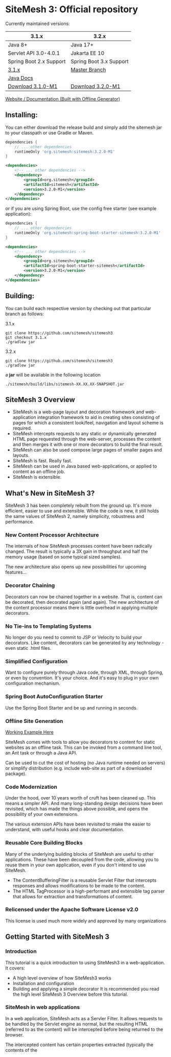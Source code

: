 SiteMesh 3: Official repository
=========

Currently maintained versions:

| 3.1.x | 3.2.x | 
| --------------- | --------------- |
| Java 8+ | Java 17+ |
| Servlet API 3.0-4.0.1 | Jakarta EE 10 |
| Spring Boot 2.x Support| Spring Boot 3.x Support |
|[3.1.x](https://github.com/sitemesh/sitemesh3/tree/3.1.x)| [Master Branch](https://github.com/sitemesh/sitemesh3)|
|[Java Docs](https://sitemesh.github.io/sitemesh3/javadoc/3.1.x/)||
| [Download 3.1.0-M1](https://github.com/sitemesh/sitemesh3/releases/tag/3.1.0-M1) | [Download 3.2.0-M1](https://github.com/sitemesh/sitemesh3/releases/tag/3.2.0-M1)|

[Website / Documentation (Built with Offline Generator)](https://sitemesh.github.io/sitemesh-website/)

## Installing:

You can either download the release build and simply add the sitemesh jar to your classpath or use Gradle or Maven.

```gradle
dependencies {
    // ... other dependencies
    runtimeOnly 'org.sitemesh:sitemesh:3.2.0-M1'
}
```

```xml
<dependencies>
    <!-- ... other dependencies -->
    <dependency>
        <groupId>org.sitemesh</groupId>
        <artifactId>sitemesh</artifactId>
        <version>3.2.0-M1</version>
    </dependency>
</dependencies>
```

or if you are using Spring Boot, use the config free starter (see example application):

```gradle
dependencies {
    // ... other dependencies
    runtimeOnly 'org.sitemesh:spring-boot-starter-sitemesh:3.2.0-M1'
}
```

```xml
<dependencies>
    <!-- ... other dependencies -->
    <dependency>
        <groupId>org.sitemesh</groupId>
        <artifactId>spring-boot-starter-sitemesh</artifactId>
        <version>3.2.0-M1</version>
    </dependency>
</dependencies>
```

## Building:
You can build each respective version by checking out that particular branch as follows:

3.1.x
```
git clone https://github.com/sitemesh/sitemesh3
git checkout 3.1.x
./gradlew jar
```

3.2.x
```
git clone https://github.com/sitemesh/sitemesh3
./gradlew jar
```

a **jar** will be available in the following location

```
./sitemesh/build/libs/sitemesh-XX.XX.XX-SNAPSHOT.jar
```


## SiteMesh 3 Overview

* SiteMesh is a web-page layout and decoration framework and web- application integration framework to aid in creating sites consisting of pages for which a consistent look/feel, navigation and layout scheme is required.
* SiteMesh intercepts requests to any static or dynamically generated HTML page requested through the web-server, processes the content and then merges it with one or more decorators to build the final result.
* SiteMesh can also be used compose large pages of smaller pages and layouts.
* SiteMesh is fast. Really fast.
* SiteMesh can be used in Java based web-applications, or applied to content as an offline job.
* SiteMesh is extensible.

## What's New in SiteMesh 3?

SiteMesh 3 has been completely rebuilt from the ground up. It's more efficient, easier to use and extensible. While the code is new, it still holds the same values of SiteMesh 2, namely simplicity, robustness and performance.

### New Content Processor Architecture

The internals of how SiteMesh processes content have been radically changed. The result is typically a 3X gain in throughput and half the memory usage (based on some typical sized samples).

The new architecture also opens up new possibilities for upcoming features...

### Decorator Chaining

Decorators can now be chained together in a website. That is, content can be decorated, then decorated again (and again). The new architecture of the content processor means there is little overhead in applying multiple decorators.

### No Tie-ins to Templating Systems

No longer do you need to commit to JSP or Velocity to build your decorators. Like content, decorators can be generated by any technology - even static .html files.

### Simplified Configuration

Want to configure purely through Java code, through XML, through Spring, or even by convention. It's your choice. And it's easy to plug in your own configuration mechanism.

### Spring Boot AutoConfiguration Starter

Use the Spring Boot Starter and be up and running in seconds.

### Offline Site Generation

[Working Example Here](https://github.com/sitemesh/sitemesh-website/)

SiteMesh comes with tools to allow you decorators to content for static websites as an offline task. This can be invoked from a command line tool, an Ant task or through a Java API.

Can be used to cut the cost of hosting (no Java runtime needed on servers) or simplify distribution (e.g. include web-site as part of a downloaded package).

### Code Modernization

Under the hood, over 10 years worth of cruft has been cleaned up. This means a simpler API. And many long-standing design decisions have been revisited, which has made the things above possible, and opens the possibility of your own extensions.

The various extension APIs have been revisited to make the easier to understand, with useful hooks and clear documentation.

### Reusable Core Building Blocks

Many of the underlying building blocks of SiteMesh are useful to other applications. These have been decoupled from the code, allowing you to reuse them in your own application, even if you don't intend to use SiteMesh.

* The ContentBufferingFilter is a reusable Servlet Filter that intercepts responses and allows modifications to be made to the content.
* The HTML TagProcessor is a high-performant and extensible tag parser that allows for extraction and transformations of content.
### Relicensed under the Apache Software License v2.0

This license is used much more widely and approved by many organizations

## Getting Started with SiteMesh 3

### Introduction

This tutorial is a quick introduction to using SiteMesh3 in a web-application. It covers:

* A high level overview of how SiteMesh3 works
* Installation and configuration
* Building and applying a simple decorator
It is recommended you read the high level SiteMesh 3 Overview before this tutorial.

### SiteMesh in web applications

In a web application, SiteMesh acts as a Servler Filter. It allows requests to be handled by the Servlet engine as normal, but the resulting HTML (referred to as the content) will be intercepted before being returned to the browser.

The intercepted content has certain properties extracted (typically the contents of the <title>, <head> and <body> tags and is then passed on to a second request that should return the common look and feel for the site (referred to as the decorator). The decorator contains placeholders for where the properties extracted from the content should be inserted.

Under the hood, a key component of the SiteMesh architecture is the content processor. This is an efficient engine for transforming and extracting content from HTML content. For most users, it's fine to use it as it comes, but it is also possible to define your own transformation and extraction rules.

SiteMesh does not care what technologies are used to generate the content or the decorator. They may be static files, Servlet, JSPs, other filters, MVC frameworks, etc. So long as it's served by the Servlet engine, SiteMesh can work with it.

### Dependencies

Running SiteMesh requires at least:

* JDK 1.8
* A Servlet 3.x compliant container
* The SiteMesh runtime library 
* The SiteMesh library should be downloaded and placed in /WEB-INF/lib/.

### Setup

Insert the SiteMesh Filter in /WEB-INF/web.xml:

```xml
<web-app>

  <filter>
    <filter-name>sitemesh</filter-name>
    <filter-class>org.sitemesh.config.ConfigurableSiteMeshFilter</filter-class>
  </filter>

  <filter-mapping>
    <filter-name>sitemesh</filter-name>
    <url-pattern>/*</url-pattern>
  </filter-mapping>

</web-app>
```
Deploy the web-application to your Servlet container. From this point onwards, this tutorial assumes the web-app is running at http://myserver/.

### Creating a decorator

The decorator contains the common layout and style that should be applied to the pages in the web application. It is a template that contains place holders for the content's <title>,<head> and <body> elements.

At the bare minimum, it should contain:

```html
<html>
  <head>
    <title><sitemesh:write property='title'/></title>
    <sitemesh:write property='head'/>
  </head>
  <body>
    <sitemesh:write property='body'/>
  </body>
</html>
```
The` <sitemesh:write property='...'/>` tag will be rewritten by SiteMesh to include properties extracted from the content. There are more properties that can be extracted from the content and it's possible to define your own rules - that will be covered in another tutorial.

The bare minimum decorator isn't very useful. Let's add some style and a bit of common layout.

Create the file /decorator.html in your web-app, containing:

```html
<html>
  <head>
    <title>SiteMesh example: <sitemesh:write property='title'/></title>
    <style type='text/css'>
      /* Some CSS */
     body { font-family: arial, sans-serif; background-color: #ffffcc; }
     h1, h2, h3, h4 { text-align: center; background-color: #ccffcc;
                      border-top: 1px solid #66ff66; }
     .mainBody { padding: 10px; border: 1px solid #555555; }
     .disclaimer { text-align: center; border-top: 1px solid #cccccc;
                   margin-top: 40px; color: #666666; font-size: smaller; }
    </style>
    <sitemesh:write property='head'/>
  </head>
  <body>

    <h1 class='title'>SiteMesh example site: <sitemesh:write property='title'/></h1>

    <div class='mainBody'>
      <sitemesh:write property='body'/>
    </div>

    <div class='disclaimer'>Site disclaimer. This is an example.</div>

  </body>
</html>
```
In this example, the decorator is a static .html file, but if you want the decorator to be more dynamic, technologies such as JSP, FreeMarker, etc can be used. SiteMesh doesn't care - it just needs a path that can be served content by the Servlet engine.

### Configuration

SiteMesh needs to be configured to know about this decorator and what it should do with it.

The configuration file should be created at /WEB-INF/sitemesh3.xml:

```xml
<sitemesh>
  <mapping path="/*" decorator="/decorator.html"/>
</sitemesh>
```
This tells SiteMesh that requests matching the path /* (i.e. all requests) should be decorated with /decorator.html that we just created.

If you don't like the idea of having to use XML to configure SiteMesh, don't worry - there are alternative mechanisms including directly in WEB-INF/web.xml, programatically through a Java API, through Spring, by naming convention, or any custom way you may choose to plug in. These are explained further in another article.

### Creating some content

Now to create some content. This is defined in plain HTML content. Create /hello.html:

```html
<html>
  <head>
    <title>Hello World</title>
    <meta name='description' content='A simple page'>
  </head>
  <body>
    <p>Hello <strong>world</strong>!</p>
  </body>
</html>
```
Like the decorator, the content may be static files or dynamically generated by the Servlet engine (e.g. JSP).

### The result

Pointing your browser to http://myserver/hello.html will serve the content you just created, with the decorator applied. The resulting merged HTML will look like this:

```html
<html>
  <head>
    <title>SiteMesh example: Hello World</title>
    <style type='text/css'>
      /* Some CSS */
      body { font-family: arial, sans-serif; background-color: #ffffcc; }
      h1, h2, h3, h4 { text-align: center; background-color: #ccffcc;
                       border-top: 1px solid #66ff66; }
      .mainBody { padding: 10px; border: 1px solid #555555; }
      .disclaimer { text-align: center; border-top: 1px solid #cccccc;
                    margin-top: 40px; color: #666666; font-size: smaller; }
    </style>
    <meta name='description' content='A simple page'>
  </head>
  <body>

    <h1 class='title'>SiteMesh example site: Hello World</h1>

    <div class='mainBody'>
      <p>Hello <strong>world</strong>!</p>
    </div>

    <div class='disclaimer'>Site disclaimer. This is an example.</div>

  </body>
</html>
```
As you can see, the <title>, <head> and <body> have been extracted from the content and inserted into the decorator template.

### Summary

A quick recap:

* SiteMesh is installed by dropping the library jar in /WEB-INF/lib and creating a filter (with mapping) in /WEB-INF/web.xml
* It can be configured by creating a /WEB-INF/sitemesh3.xml file, or through other configuration methods
* The filter intercepts requests to Content, runs it through the Content Processor and merges with a Decorator
* The Content is defined by an HTML page, that contains the vanilla HTML content of the site
* The Decorator is also defined by an HTML page, that contains the look and feel of the site, and placeholder <sitemesh:write> tags to indicate where the Content should be merged in
* The Content Processor contains the rules for extracting and transforming the content - it has some simple default rules and can be customized

## Configuring SiteMesh 3

SiteMesh supports two main approaches to configurations - XML or Java. It's up to you which you use. In fact, you can even use them both.

Html
* Simplest to get started with
* Use meta tags to define your decorators and skip configuration completely.
* Avoids need for any configuration file

XML
* Easy to get started with
* Automatically reloads when config file changes
* Does not require Java programming

Java
* Allows for greater customization of SiteMesh
* Avoids yet another configuration file
* Can be used from higher level languages such as JRuby, Groovy, Scala...

### Html Configuration

All you have to do is add a meta tag inside of your web page and SiteMesh will do the rest of the work!

Example
```html
<html>
  <head>
      <title>Hello World</title>
      <meta name="decorator" content="/decorator.html" />
  </head>
  <body>
    <h1>This page will be decorated :)</h1>
  </body>
</html>
```

### XML based configuration

The configuration file should live in /WEB-INF/sitemesh3.xml in your web-application.

Example
```xml
<sitemesh>
  <mapping path="/*" decorator="/decorator.html"/>
  <mapping path="/admin/*" decorator="/admin-decorator.html"/>
</sitemesh>
```

### Java based configuration

To use the Java based configuration, subclass org.sitemesh.config.ConfigurableSiteMeshFilter and overload the applyCustomConfiguration(SiteMeshFilterBuilder builder) method. You shall be passed an object that you can use to configure SiteMesh. You then deploy this filter in to your web-application.

#### Example

```java
public class MySiteMeshFilter extends ConfigurableSiteMeshFilter {
    @Override
    protected void applyCustomConfiguration(SiteMeshFilterBuilder builder) {
    builder.addDecoratorPath("/*", "/decorator.html")
    .addDecoratorPath("/admin/*", "/admin/decorator.html");
    }
}
```

Note: The SiteMeshFilterBuilder class supports a chainable API where each method returns an instance of itself. This is a convenience, but you don't have to use this style.

Note: If you also have an XML config file, SiteMesh will load this before calling applyCustomConfiguration(). This allows you to use XML for some configuration and Java for more advanced aspects.

### Configuring Decorator Mappings

This is the most common configuration applied to SiteMesh - mapping which decorators are applied based on the paths.

Things you can do:

* Map a default decorator to all paths
* Map a decorator to a specific path
* Map multiple decorators to a path - each decorator is applied to the result of the previous
Exclude a path from being decorated

#### XML
```xml
<sitemesh>
  <!-- Map default decorator. This shall be applied to all paths if no other paths match. -->
  <mapping decorator="/default-decorator.html"/>

  <!-- Map decorators to path patterns. -->
  <mapping path="/admin/*" decorator="/another-decorator.html"/>
  <mapping path="/*.special.jsp" decorator="/special-decorator.html"/>

  <!-- Alternative convention. This is more verbose but allows multiple decorators
       to be applied to a single path. -->
  <mapping>
    <path>/articles/*</path>
    <decorator>/decorators/article.html</decorator>
    <decorator>/decorators/two-page-layout.html</decorator>
    <decorator>/decorators/common.html</decorator>
  </mapping>

  <!-- Exclude path from decoration. -->
  <mapping path="/javadoc/*" exclude="true"/>
  <mapping path="/brochures/*" exclude="true"/>

</sitemesh>
```

#### Java
```java
public class MySiteMeshFilter extends ConfigurableSiteMeshFilter {

  @Override
  protected void applyCustomConfiguration(SiteMeshFilterBuilder builder) {
           // Map default decorator. This shall be applied to all paths if no other paths match.
    builder.addDecoratorPath("/*", "/default-decorator.html") 
           // Map decorators to path patterns. 
           .addDecoratorPath("/admin/*", "/another-decorator.html")
           .addDecoratorPath("/*.special.jsp", "/special-decorator.html")
           // Map multiple decorators to the a single path.
           .addDecoratorPaths("/articles/*", "/decorators/article.html",
                                             "/decoratos/two-page-layout.html", 
                                             "/decorators/common.html")
           // Exclude path from decoration.
           .addExcludedPath("/javadoc/*")
           .addExcludedPath("/brochures/*");
  }
}
```

### Advanced Configuration

For most users, the decorator mappings above should be enough. But if you want more options...

#### MIME Types

By default, SiteMesh will only intercept responses that set the Content-Type HTTP header to text/html.

This can be altered to allow SiteMesh to intercept responses for other types. This is only applicable for the SiteMesh Filter - it is ignored by the offline site builder.

#### XML
```xml
<sitemesh>
  <mime-type>text/html</mime-type>
  <mime-type>application/vnd.wap.xhtml+xml</mime-type>
  <mime-type>application/xhtml+xml</mime-type>
  ...
</sitemesh>
```

#### Java
```java
public class MySiteMeshFilter extends ConfigurableSiteMeshFilter {

  @Override
  protected void applyCustomConfiguration(SiteMeshFilterBuilder builder) {
    builder.setMimeTypes("text/html", "application/xhtml+xml", "application/vnd.wap.xhtml+xml");
  }

}
```
### Deploying Tag Rule Bundles
An advanced feature of SiteMesh is the ability to define custom rules that manipulate tags on a page. These are classes that implement org.sitemesh.content.tagrules.TagRuleBundle.

#### XML
```xml
<sitemesh>
  <content-processor>
    <tag-rule-bundle class="com.something.CssCompressingBundle" />
    <tag-rule-bundle class="com.something.LinkRewritingBundle"/>
  </content-processor>
  ...
</sitemesh>
```
#### Java
```java
public class MySiteMeshFilter extends ConfigurableSiteMeshFilter {


  @Override
  protected void applyCustomConfiguration(SiteMeshFilterBuilder builder) {
    builder.addTagRuleBundles(new CssCompressingBundle(), new LinkRewritingBundle());
  }


}
```

## Building Offline Websites with SiteMesh 3
A new feature in SiteMesh 3 is being able to apply decorators to content as an offline task, typically as part of a build step.

If both your content and your decorators are static, this offers a few benefits:

Allows final content to be distributed as pre-generated folder. Useful for including documentation with products without having to include a full Servlet compliant web-server.
Cuts down server loads - most web-server architectures are optimized for serving static files.
Provides more flexibility on where you can host content.
It's also possible to reuse decorators and configuration between a web application that generates decorated content on the fly, and offline generated files.

### Usage
There are a few different approaches to invoking the SiteMesh offline generator:

1. Command line interface
2. Apache Ant task
3. Java API (this can be embedded in applications, or used from higher level languages such as JRuby, Groovy or Scala)

Each of these can have the mappings of the decorators passed directly to them, or load from the SiteMesh configuration file.

Use the approach that suits your project.

### Command line interface

You can invoke the command line interface by running the executable sitemesh.jar. It requires Java 5 but no other dependencies.

Invoking on it's own will output a detailed help message:

```
java -jar sitemesh-3.x.jar
```

**Arguments**

The following arguments need to be passed to the command line:

-src	Required	Path to source directory, containing content and decorators
-dest	Required	Path to destination directory, where decorated content will be written
-dest	Required	Path to destination directory, where decorated content will be written
-config	One of these	Path to configuration file
-decoratorMapping	TODO
FILE1 FILE2 FILE3...	Required	List of content files to apply decorators to. These must be relative to the src directory

**Example**
```
java -jar sitemesh-3.x.jar -src project/src -config project/sitemesh.xml -dest project/build index.html page1.html page2.html
```

### Ant Task

#### Overview

The sitemesh.jar comes prepackaged with a custom Ant task that can be used for offline processing. In the following examples, we're going to look at how to install and use the SiteMeshTask to generate static content in the offline mode.

#### SiteMeshTask

The SiteMeshTask defines the following attributes:

1. destDir - The output folder in which all of the decorated files will be placed.
2. config - The location of the SiteMesh configuration file.
3. srcdir - The source directory which contains all of the files to be decorated.
4. includes - An Ant style filter of what files to include. 
5. excludes - An Ant style filter of what files to exclude.

The SiteMeshTask can also accept the following child nodes:

1. fileset - The standard Ant FileSet that will use the srcdir of the sitemesh node.
2. sitemeshfileset - A custom SiteMesh FileSet that supports an additional attribute called "decorator" which can be used to associate a decorator with the given FileSet.

#### Getting started!

The below provides a high level outline of what steps we're going to cover in this section.

1. Create a SiteMesh configuration file.
2. Register the SiteMeshTask with Ant
3. Define the <sitemesh/> node.
4. Execute Ant

##### 1. Creating the SiteMesh configuration file

The SiteMeshTask can be given a configuration file to tell SiteMesh how to decorate files. The power of this feature is that the configuration is then externalized from the **build.xml** file. In our first two examples, we're going to show how to use this form of the SiteMeshTask. Below is a very simple SiteMesh configuration file that applies the main.html decorator to all pages.

```xml
<sitemesh>
  <mapping path="/*" decorator="/decorators/main.html"/>
</sitemesh>
```

##### 2. Registering SiteMeshTask with Ant
In order to use SiteMesh from within Ant, the first thing you will need to do is register the SiteMeshTask with Ant using the following **<taskdef/>** declaration.

```xml
<project name="my-ant-project">

  <taskdef name="sitemesh" 
           classname="org.sitemesh.ant.SiteMeshTask"
           classpath="path/to/sitemesh-3.x.jar"/>

  ...

</project>
```

For more information on registering custom tasks within Ant, please see Writing Ant Tasks.

##### 3. Define the <sitemesh/> node.

Now that we've created the SiteMesh configuration file and registered the SiteMeshTask with Ant, it's time to start using SiteMesh within our tasks.

**Using the sitemesh task without a fileset.**

Let's look at how to provide **<sitemesh/>** with a configuration file and tell it what directories to include or exclude.

In this example, we're going to process all of the files stored in "project/src" and place the decorated files into "project/build".
```xml
<project name="my-ant-project">

  <target name="my-target">
    <sitemesh srcdir="project/src"
              config="project/sitemesh.xml"
              destdir="project/build"
              includes="*/.html"
              excludes="decorators/*"/>
  </target>

</project>
```

The benefit to the above is that all configuration is externalized from the **build.xml** file.

**Using the sitemesh task with the sitemeshfileset**

In the below example, multiple source folders are used by provided a sitemeshfileset. This provides greater control over what folders should be included or excluded, but still leverage a common destination folder and configuration file.

```xml
<project name="my-ant-project">


  <target name="my-target">

    <sitemesh destdir="site/documentation"
              config="config/sitemesh.xml">

      <sitemeshfileset dir="documentation">
        <include name="*/.html"/>
        <exclude name="private/*"/>
      </sitemeshfileset>

      <sitemeshfileset dir="presentation">
        <include name="*/.html"/>
      </sitemeshfileset>

    </sitemesh>
  </target>

</project>
```

**Using the sitemesh task with the sitemeshfileset with an associated decorator**

In our final example, a decorator will be used on each sitemeshfileset.

```xml
<project name="my-ant-project">

  <target name="my-target">
    <sitemesh destdir="site/documentation">
      <sitemeshfileset dir="documentation"
                       decorator="decorators/private.html">
        <include name="private/*.html"/>
      </sitemeshfileset>
    </sitemesh>
  </target>

</project>
```

